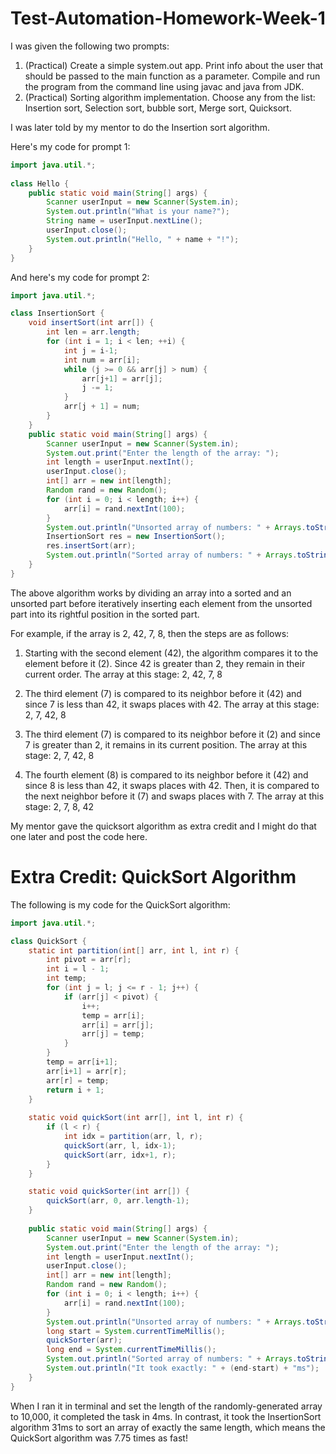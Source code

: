 # Test-Automation-Homework-Week-1

I was given the following two prompts:

1. (Practical) Create a simple system.out app. Print info about the user that should be passed to the main function as a parameter. Compile and run the program from the command line using javac and java from JDK.
2. (Practical) Sorting algorithm implementation. Choose any from the list: Insertion sort, Selection sort, bubble sort, Merge sort, Quicksort.

I was later told by my mentor to do the Insertion sort algorithm.

Here's my code for prompt 1:

```java
import java.util.*;
 
class Hello {
    public static void main(String[] args) {
        Scanner userInput = new Scanner(System.in);
        System.out.println("What is your name?");
        String name = userInput.nextLine();
        userInput.close();
        System.out.println("Hello, " + name + "!");
    }
}
```

And here's my code for prompt 2:

```java
import java.util.*;

class InsertionSort {
    void insertSort(int arr[]) {
        int len = arr.length;
        for (int i = 1; i < len; ++i) {
            int j = i-1;
            int num = arr[i];
            while (j >= 0 && arr[j] > num) {
                arr[j+1] = arr[j];
                j -= 1;
            }
            arr[j + 1] = num;
        }
    }
    public static void main(String[] args) {
        Scanner userInput = new Scanner(System.in);
        System.out.print("Enter the length of the array: ");
        int length = userInput.nextInt();
        userInput.close();
        int[] arr = new int[length];
        Random rand = new Random();
        for (int i = 0; i < length; i++) {
            arr[i] = rand.nextInt(100);
        }
        System.out.println("Unsorted array of numbers: " + Arrays.toString(arr));
        InsertionSort res = new InsertionSort();
        res.insertSort(arr);
        System.out.println("Sorted array of numbers: " + Arrays.toString(arr));
    }
}
```

The above algorithm works by dividing an array into a sorted and an unsorted part before iteratively inserting each element from the unsorted part into its rightful position in the sorted part.

For example, if the array is 2, 42, 7, 8, then the steps are as follows:

1. Starting with the second element (42), the algorithm compares it to the element before it (2). Since 42 is greater than 2, they remain in their current order.
The array at this stage: 2, 42, 7, 8

2. The third element (7) is compared to its neighbor before it (42) and since 7 is less than 42, it swaps places with 42.
The array at this stage: 2, 7, 42, 8

3. The third element (7) is compared to its neighbor before it (2) and since 7 is greater than 2, it remains in its current position.
The array at this stage: 2, 7, 42, 8

4. The fourth element (8) is compared to its neighbor before it (42) and since 8 is less than 42, it swaps places with 42. Then, it is compared to the next neighbor before it (7) and swaps places with 7.
The array at this stage: 2, 7, 8, 42

My mentor gave the quicksort algorithm as extra credit and I might do that one later and post the code here.

# Extra Credit: QuickSort Algorithm

The following is my code for the QuickSort algorithm:

```java
import java.util.*;

class QuickSort {
    static int partition(int[] arr, int l, int r) {
        int pivot = arr[r];
        int i = l - 1;
        int temp;
        for (int j = l; j <= r - 1; j++) {
            if (arr[j] < pivot) {
                i++;
                temp = arr[i];
                arr[i] = arr[j];
                arr[j] = temp;
            }
        }
        temp = arr[i+1];
        arr[i+1] = arr[r];
        arr[r] = temp;
        return i + 1;
    }
    
    static void quickSort(int arr[], int l, int r) {
        if (l < r) {
            int idx = partition(arr, l, r);
            quickSort(arr, l, idx-1);
            quickSort(arr, idx+1, r);
        }
    }

    static void quickSorter(int arr[]) {
        quickSort(arr, 0, arr.length-1);
    }
    
    public static void main(String[] args) {
        Scanner userInput = new Scanner(System.in);
        System.out.print("Enter the length of the array: ");
        int length = userInput.nextInt();
        userInput.close();
        int[] arr = new int[length];
        Random rand = new Random();
        for (int i = 0; i < length; i++) {
            arr[i] = rand.nextInt(100);
        }
        System.out.println("Unsorted array of numbers: " + Arrays.toString(arr));
        long start = System.currentTimeMillis();
        quickSorter(arr);
        long end = System.currentTimeMillis();
        System.out.println("Sorted array of numbers: " + Arrays.toString(arr));
        System.out.println("It took exactly: " + (end-start) + "ms");
    }
}
```
When I ran it in terminal and set the length of the randomly-generated array to 10,000, it completed the task in 4ms. In contrast, it took the InsertionSort algorithm 31ms to sort an array of exactly the same length, which means the QuickSort algorithm was 7.75 times as fast!
